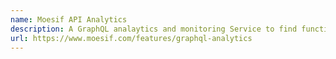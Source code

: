 ```yaml
---
name: Moesif API Analytics
description: A GraphQL analaytics and monitoring Service to find functional and performance issues.
url: https://www.moesif.com/features/graphql-analytics
---
```

